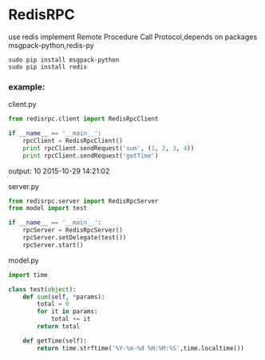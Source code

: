 # RedisRPC
use redis implement Remote Procedure Call Protocol,depends on packages msgpack-python,redis-py

    sudo pip install msgpack-python
    sudo pip install redis



### example: ###
client.py

```python
from redisrpc.client import RedisRpcClient

if __name__ == '__main__':
    rpcClient = RedisRpcClient()
    print rpcClient.sendRequest('sum', (1, 2, 3, 4))
    print rpcClient.sendRequest('getTime')

```
output:
    10
	2015-10-29 14:21:02

server.py

```python
from redisrpc.server import RedisRpcServer
from model import test

if __name__ == '__main__':
    rpcServer = RedisRpcServer()
    rpcServer.setDelegate(test())
    rpcServer.start()
```

model.py
```python
import time

class test(object):
    def sum(self, *params):
        total = 0
        for it in params:
            total += it
        return total

    def getTime(self):
        return time.strftime('%Y-%m-%d %H:%M:%S',time.localtime())
```